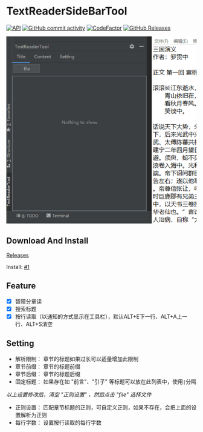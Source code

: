 # TextReaderSideBarTool

[![API](https://img.shields.io/badge/IC-2020.1%2B-yellow.svg?labelColor=27282c&style=flat&logo=jetBrains&logoColor=black)](https://www.jetbrains.com)
[![GitHub commit activity](https://img.shields.io/github/commit-activity/m/MUedsa/TextReaderSiderTool?logo=github)](https://github.com/MUedsa/TextReaderSiderTool/commits/master)
[![CodeFactor](https://www.codefactor.io/repository/github/muedsa/textreadersidertool/badge)](https://www.codefactor.io/repository/github/muedsa/textreadersidertool)
[![GitHub Releases](https://img.shields.io/github/downloads/MUedsa/TextReaderSiderTool/total?logo=github)](https://github.com/MUedsa/TextReaderSiderTool/releases)

![](https://github.com/MUedsa/TextReaderSiderTool/blob/master/temp.gif?raw=true)

## Download And Install

[Releases](https://github.com/MUedsa/TextReaderSiderTool/releases)

Install: [#1](https://github.com/MUedsa/TextReaderSiderTool/issues/1)

## Feature
- [x] 智障分章读
- [x] 搜索标题
- [x] 按行读取（以通知的方式显示在工具栏），默认ALT+E下一行、ALT+A上一行、ALT+S清空

## Setting

- 解析限制： 章节的标题如果过长可以适量增加此限制
- 章节前缀： 章节的标题前缀
- 章节后缀： 章节的标题后缀
- 固定标题： 如果存在如 "前言"、"引子" 等标题可以放在此列表中，使用`|`分隔

*以上设置修改后，清空 "正则设置" ，然后点击 "file" 选择文件*

- 正则设置： 匹配章节标题的正则，可自定义正则，如果不存在，会把上面的设置解析为正则
- 每行字数： 设置按行读取的每行字数